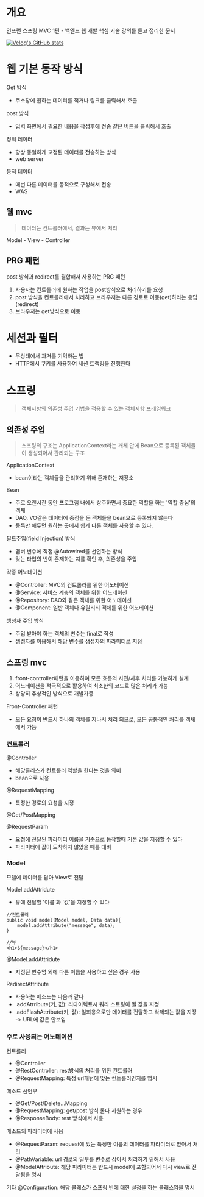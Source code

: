 # 개요

인프런 스프링 MVC 1편 - 백엔드 웹 개발 핵심 기술 강의를 듣고 정리한 문서  

[![Velog's GitHub stats](https://velog-readme-stats.vercel.app/api?name=2jooin1207&slug=mvc)](https://velog.io/@2jooin1207/mvc)

# 웹 기본 동작 방식

Get 방식
- 주소창에 원하는 데이터를 적거나 링크를 클릭해서 호출

post 방식
- 입력 화면에서 필요한 내용을 작성후에 전송 같은 버튼을 클릭해서 호출 

정적 데이터
- 항상 동일하게 고정된 데이터를 전송하는 방식
- web server 

동적 데이터
- 매번 다른 데이터를 동적으로 구성해서 전송
- WAS

## 웹 mvc

>데이터는 컨트롤러에서, 결과는 뷰에서 처리

Model - View - Controller

## PRG 패턴

post 방식과 redirect를 결합해서 사용하는 PRG 패턴

1. 사용자는 컨트롤러에 원하는 작업을 post방식으로 처리하기를 요청
2. post 방식을 컨트롤러에서 처리하고 브라우저는 다른 경로로 이동(get)하라는 응답(redirect)
3. 브라우저는 get방식으로 이동

# 세션과 필터

- 무상태에서 과거를 기억하는 법
- HTTP에서 쿠키를 사용하여 세션 트랙킹을 진행한다

# 스프링

>객체지향의 의존성 주입 기법을 적용할 수 있는 객체지향 프레임워크

## 의존성 주입

>스프링의 구조는 ApplicationContext라는 개체 안에 Bean으로 등록된 객체들이 생성되어서 관리되는 구조

ApplicationContext
- bean이라는 객체들을 관리하기 위해 존재하는 저장소

Bean
- 주로 오랜시간 동안 프로그램 내에서 상주하면서 중요한 역할을 하는 '역할 중심'의  객체
- DAO, VO같은 데이터에 중점을 둔 객체들을 bean으로 등록되지 않는다
- 등록만 해두면 원하는 곳에서 쉽게 다른 객체를 사용할 수 있다.

필드주입(field Injection) 방식
- 맴버 변수에 직접 @Autowired를 선언하는 방식
- 맞는 타입의 빈이 존재하는 지를 확인 후, 의존성을 주입

각종 어노테이션

- @Controller: MVC의 컨트롤러를 위한 어노테이션
- @Service: 서비스 계층의 객체를 위한 어노테이션
- @Repository: DAO와 같은 객체를 위한 어노테이션
- @Component: 일반 객체나 유틸리티 객체를 위한 어노테이션

생성자 주입 방식
- 주입 받아야 하는 객체의 변수는 final로 작성
- 생성자를 이용해서 해당 변수를 생성자의 파라미터로 지정

## 스프링 mvc

1. front-controller패턴을 이용하여 모든 흐름의 사전/사후 처리를 가능하게 설계
2. 어노테이션을 적극적으로 활용하여 최소한의 코드로 많은 처리가 가능
3. 상당히 추상적인 방식으로 개발가증

Front-Controller 패턴
- 모든 요청이 반드시 하나의 객체를 지나서 처리 되므로, 모든 공통적인 처리를 객체에서 가능

### 컨트롤러

@Controller
- 해당클리스가 컨트롤러 역할을 한다는 것을 의미
- bean으로 사용

@RequestMapping
- 특정한 경로의 요청을 지정

@Get/PostMapping

@RequestParam
- 요청에 전달된 파라미터 이름을 기준으로 동작할때 기본 값을 지정할 수 있다
- 파라미터에 값이 도착하지 않았을 때를 대비

### Model

모델에 데이터를 답아 View로 전달

Model.addAttridute
- 뷰에 전달할 '이름'과 '값'을 지정할 수 있다

~~~
//컨트롤러
public void model(Model model, Data data){
	model.addAttribute("message", data);
}

//뷰
<h1>${message}</h1>
~~~

@Model.addAttridute
- 지정된 변수명 외에 다른 이름을 사용하고 싶은 경우 사용

RedirectAttribute
- 사용하는 메소드는 다음과 같다
- .addAtrribute(키, 값): 리다이렉트시 쿼리 스트링이 될 값을 지정
- .addFlashAttribute(키, 값): 일회용으로만 데이터를 전달하고 삭제되는 값을 지정
-> URL에 값은 안보임


### 주로 사용되는 어노테이션

컨트롤러
- @Controller
- @RestController: rest방식의 처리를 위한 컨트롤러
- @RequestMapping: 특정 url패턴에 맞는 컨트롤러인지를 명시

메소드 선언부
- @Get/Post/Delete...Mapping
- @RequestMapping: get/post 방식 둘다 지원하는 경우
- @ResponseBody: rest 방식에서 사용

메소드의 파라미터에 사용
- @RequestParam: request에 있는 특정한 이름의 데이터를 파라미터로 받아서 처리
- @PathVariable: url 경로의 일부를 변수로 삼아서 처리하기 위해서 사용
- @ModelAttribute: 해당 파라미터는 반드시 model에 포함되어서 다시 view로 전달됨을 명시

기타
@Configuration: 해당 클래스가 스프링 빈에 대한 설정을 하는 클래스임을 명시


